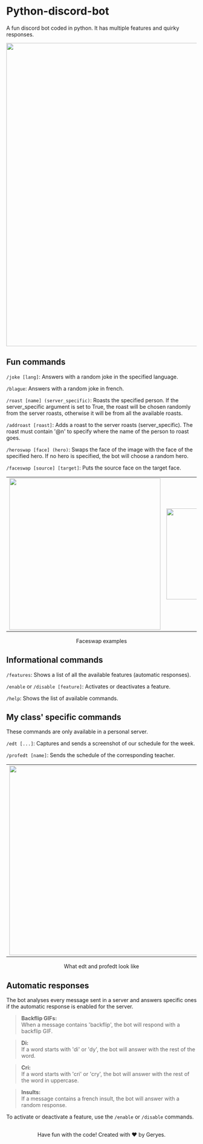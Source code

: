 # Python-discord-bot

A fun discord bot coded in python. It has multiple features and quirky responses.
<p align="center">
  <img src="https://github.com/Geryes-Doumit/Python-discord-bot/assets/102948870/6bfc32f0-a8cd-4265-a72a-4b266f543eee" width="800"/>
</p>

## Fun commands
`/joke [lang]`:
Answers with a random joke in the specified language.

`/blague`:
Answers with a random joke in french.

`/roast [name] (server_specific)`: 
Roasts the specified person. If the server_specific argument is set to True, the roast will be chosen randomly from the server roasts, otherwise it will be from all the available roasts.

`/addroast [roast]`: 
Adds a roast to the server roasts (server_specific). The roast must contain '@n' to specify where the name of the person to roast goes.

`/heroswap [face] (hero)`: 
Swaps the face of the image with the face of the specified hero. If no hero is specified, the bot will choose a random hero.

`/faceswap [source] [target]`: 
Puts the source face on the target face.

<table align="center">
  <tr>
    <td width="50%" align="center">
      <img src="https://github.com/Geryes-Doumit/Python-discord-bot/assets/102948870/cbed0c84-165a-43da-a29b-a3372718c50d" width="400"/>
    </td>
    <td width="50%" align="center">
      <img src="https://github.com/Geryes-Doumit/Python-discord-bot/assets/102948870/f23bf3d8-7af1-42e2-baab-a0f0b3a11eac" width="240"/>
    </td>
  </tr>
</table>
<p align="center">Faceswap examples</p>

## Informational commands
`/features`: 
Shows a list of all the available features (automatic responses).

`/enable` or `/disable [feature]`: 
Activates or deactivates a feature.

`/help`: 
Shows the list of available commands.

## My class' specific commands
These commands are only available in a personal server.

`/edt [...]`: 
Captures and sends a screenshot of our schedule for the week.

`/profedt [name]`: 
Sends the schedule of the corresponding teacher. 
<table align="center">
  <tr>
    <td width="50%" align="center">
      <img src="https://github.com/Geryes-Doumit/Python-discord-bot/assets/102948870/49a69735-7e05-4a94-b256-c4e7fad9b06a" width="500"/>
    </td>
    <td width="50%" align="center">
      <img src="https://github.com/Geryes-Doumit/Python-discord-bot/assets/102948870/a80417a1-a0c2-4f28-8fad-c8cbc880bfb2" width="200"/>
    </td>
  </tr>
</table>
<p align="center">What edt and profedt look like</p>

## Automatic responses
The bot analyses every message sent in a server and answers specific ones if the automatic response is enabled for the server.

> **Backflip GIFs:** <br/>
> When a message contains 'backflip', the bot will respond with a backflip GIF.

> **Di:** <br/>
> If a word starts with 'di' or 'dy', the bot will answer with the rest of the word.

> **Cri:** <br/>
> If a word starts with 'cri' or 'cry', the bot will answer with the rest of the word in uppercase.

> **Insults:** <br/>
> If a message contains a french insult, the bot will answer with a random response.

To activate or deactivate a feature, use the `/enable` or `/disable` commands.

##
<footer>
<p align="center">
  Have fun with the code! Created with ❤️ by Geryes.
</p>
</footer>
